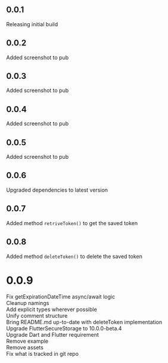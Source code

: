 ## 0.0.1

Releasing initial build

## 0.0.2

Added screenshot to pub

## 0.0.3

Added screenshot to pub

## 0.0.4

Added screenshot to pub

## 0.0.5

Added screenshot to pub

## 0.0.6

Upgraded dependencies to latest version

## 0.0.7

Added method `retriveToken()` to get the saved token

## 0.0.8

Added method `deleteToken()` to delete the saved token

# 0.0.9

Fix getExpirationDateTime async/await logic  
Cleanup namings  
Add explicit types wherever possible  
Unify comment structure  
Bring README.md up-to-date with deleteToken implementation  
Upgrade FlutterSecureStorage to 10.0.0-beta.4  
Upgrade Dart and Flutter requirement  
Remove example  
Remove assets  
Fix what is tracked in git repo  
